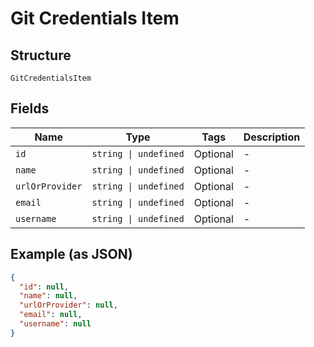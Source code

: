 
# Git Credentials Item

## Structure

`GitCredentialsItem`

## Fields

| Name | Type | Tags | Description |
|  --- | --- | --- | --- |
| `id` | `string \| undefined` | Optional | - |
| `name` | `string \| undefined` | Optional | - |
| `urlOrProvider` | `string \| undefined` | Optional | - |
| `email` | `string \| undefined` | Optional | - |
| `username` | `string \| undefined` | Optional | - |

## Example (as JSON)

```json
{
  "id": null,
  "name": null,
  "urlOrProvider": null,
  "email": null,
  "username": null
}
```

